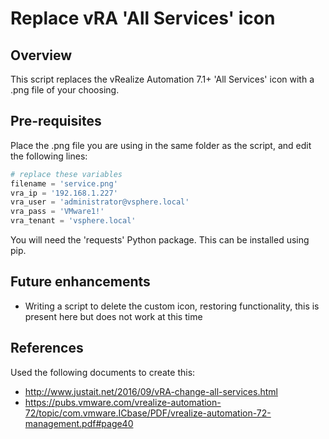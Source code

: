# Replace vRA 'All Services' icon
## Overview
This script replaces the vRealize Automation 7.1+ 'All Services' icon with a .png file of your choosing.
## Pre-requisites
Place the .png file you are using in the same folder as the script, and edit the following lines:
```python
# replace these variables
filename = 'service.png'
vra_ip = '192.168.1.227'
vra_user = 'administrator@vsphere.local'
vra_pass = 'VMware1!'
vra_tenant = 'vsphere.local'
```
You will need the 'requests' Python package. This can be installed using pip.
## Future enhancements
* Writing a script to delete the custom icon, restoring functionality, this is present here but does not work at this time

## References
Used the following documents to create this:
* http://www.justait.net/2016/09/vRA-change-all-services.html
* https://pubs.vmware.com/vrealize-automation-72/topic/com.vmware.ICbase/PDF/vrealize-automation-72-management.pdf#page40
